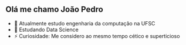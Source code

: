 ## Olá me chamo João Pedro
- 🔭 Atualmente estudo engenharia da computação na UFSC
- 🌱 Estudando Data Science
- ⚡ Curiosidade: Me considero ao mesmo tempo cético e superticioso 
<div align="center">
  
</div>
